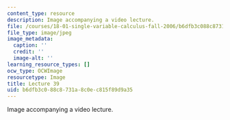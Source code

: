 ```yaml
---
content_type: resource
description: Image accompanying a video lecture.
file: /courses/18-01-single-variable-calculus-fall-2006/b6dfb3c088c8731a8c0ec815f89d9a35_lec39.jpg
file_type: image/jpeg
image_metadata:
  caption: ''
  credit: ''
  image-alt: ''
learning_resource_types: []
ocw_type: OCWImage
resourcetype: Image
title: Lecture 39
uid: b6dfb3c0-88c8-731a-8c0e-c815f89d9a35
---
```

Image accompanying a video lecture.

